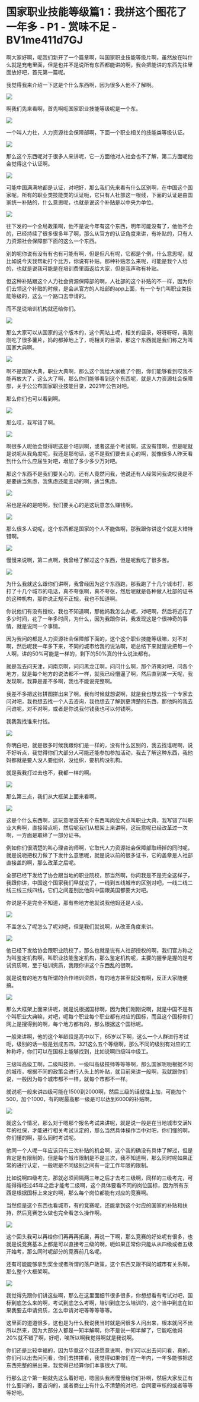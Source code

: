 # 国家职业技能等级篇1：我拼这个图花了一年多 - P1 - 赏味不足 - BV1me411d7GJ

啊大家好啊，呃我们新开了一个篇章啊，叫国家职业技能等级片啊，虽然放在叫什么就是充电里面，但是也并不是说所有东西都能讲的啊，我会把能讲的东西先往里面放好吧，首先第一篇呢。

我觉得我来介绍一下这是个什么东西啊，因为很多人他不了解啊。

![](img/2539bc627939023a55f2c836953dab23_1.png)

啊我们先来看啊，首先啊呃国家职业技能等级呢是一个东。

![](img/2539bc627939023a55f2c836953dab23_3.png)

一个叫人力社，人力资源社会保障部啊，下面一个职业相关的技能类等级认证。

![](img/2539bc627939023a55f2c836953dab23_5.png)

那么这个东西呢对于很多人来讲呢，它一方面他对人社会也不了解，第二方面呢他会觉得这个认证啊。

![](img/2539bc627939023a55f2c836953dab23_7.png)

可能中国满满地都是认证，对吧好，那么我们先来看有什么区别啊，在中国这个国家呢，所有的职业类技能类的认证呃，它只有人社部这一根线，下面的认证是由国家统一补贴的，什么意思呢，也就是说这个补贴是以中央为单位。



![](img/2539bc627939023a55f2c836953dab23_9.png)

往下发的一个全局政策啊，他不是说今年有这个东西，明年可能没有了，他他不会的，已经持续了很多很多年了啊，那么从官方的认证角度来讲，有补贴的，只有人力资源社会保障部下面的这么一个东西。

别的呢你说有没有有也有可能有啊，但是但凡有呢，它都是个例，什么意思呢，就比如说今天我帮助打个比方，你说有补贴，那种补贴怎么来呢，可能是我个人给的，也就是说我可能是在培训费里面返给大家，但是我声称有补贴。

但这种补贴跟这个人力社会资源保障部的啊，人社部的这个补贴的不一样，因为你们去领这个补贴的时候，是会从官方的人社部的app上面，有一个专门叫职业类技能等级的，这么一个路口去申请的。

而不是说培训机构就还给你们。

![](img/2539bc627939023a55f2c836953dab23_11.png)

那么大家可以从国家的这个版本的，这个网站上呢，相关的目录，呀呀呀呀，我刚刚吃了很多薯片，妈的都掉地上了，呃相关的目录，那这个东西就是我们称之为叫国家大典啊。



![](img/2539bc627939023a55f2c836953dab23_13.png)

啊不是国家大典，职业大典啊，那么这个我给大家截了个图，你们能够看到哎我不能再放大了，这么大了啊，那么你们能够看到这个东西呢，就是人力资源社会保障部，关于公公布国家职业技能目录，2021年公告对吧。

那么你们也可以看到啊。

![](img/2539bc627939023a55f2c836953dab23_15.png)

那么哎，我写错了啊。

![](img/2539bc627939023a55f2c836953dab23_17.png)

啊很多人呢他会觉得呢这是个培训啊，或者这是个考试啊，这没有错啊，但是呢就是说呃从我角度呢，我还是那句话，这不是我们要去关心的啊，就像很多人昨天看到什么什么应届生对吧，增加了多少多少万对吧。

那这个东西不是我们要关心的，还有人竟然问我，他说还有人经常问我说哎我是不是要适当焦虑，我焦虑还能主动的啊，适当焦虑。



![](img/2539bc627939023a55f2c836953dab23_19.png)

吊也是吊的是吧啊，我们要关心的是这玩意怎么赚钱啊。

![](img/2539bc627939023a55f2c836953dab23_21.png)

那么很多人说呢，这个东西都是国家的个人不能做啊，那我跟你讲这个就是大错特错啊。

![](img/2539bc627939023a55f2c836953dab23_23.png)

慢慢来说啊，第二点啊，我曾经了解过这个东西，但是呢我吃了很多苦。

![](img/2539bc627939023a55f2c836953dab23_25.png)

为什么我就这么跟你们讲啊，我曾经因为这个东西跑，那我跑了十几个城市打，那打了十几个城市的电话，真不夸张啊，真不夸张，然后呢就是各种做人社部的证书的这种机构，那你说正规不正规，我也不知道啊。

你说他们有没有授权，我也不知道啊，那他妈我怎么办呢，对吧啊，然后将近花了多少时间，花了一年多时间，为什么，因为我跟你讲，我发现这是个很神奇的事情，就是说同一个事情。

因为我问的都是人力资源社会保障部下面的，这个这个职业技能等级嘛，对不对啊，然后呢我一年多下来，不同的城市给我的说法啊，呃总结下来就是说把每一个人啊，讲的50%可能是一样的，剩下的50%真的什么说法都有。

就是我去问天津，问南京啊，问问黑龙江啊，问问什么啊，那个济南对吧，问各个地方，就是每个地方的说法都不一样，就我已经懵逼了啊，然后直到某一天呢，我发现啊，我算是差不多啊，我也不能说完整啊。

我差不多把这张拼图拼出来了啊，我有时候就想说啊，就是我也想去找一个专家去问对吧，我也想去找一个人去咨询，我也想去了解到更清楚的东西，那他妈的我去问谁呢，对不对啊，或者是你说我付钱我也可以付钱啊。

我我我找谁来付钱。

![](img/2539bc627939023a55f2c836953dab23_27.png)

你明白吧，就是很多时候我跟你们是一样的，没有什么区别的，我去找谁呢啊，说不好听点，我觉得你们大部分人可能还能参加参加活动，我去了解这种东西，我他妈都就是要人没人要组织，没组织，要机构没机构。

就是我我打过去也不，我都一样的啊。

![](img/2539bc627939023a55f2c836953dab23_29.png)

那么第三点，我们从大框架上面来看啊。

![](img/2539bc627939023a55f2c836953dab23_31.png)

这是个什么东西啊，这玩意呢首先有个东西叫岗位大点叫职业大典，我写错了叫职业大典啊，直接带点呃，然后呢我们从框架上来讲啊，这玩意呢已经改革过一次啊，一方面是取缔了一部分证书。

例如你们很清楚的叫心理咨询师啊，它取代人力资源社会保障部取缔掉的同时呢，就是说呃把权力做了下发什么意思呢，就是说以前的很多证书，它的盖章是人社部直接盖的啊，那么改革之后呢。

全部已经下发给了协会跟当地的职业院校，那当然啊，你问我是不是完全这样子，我跟你讲，中国这个国家我们早就说了，一线到五线城市的区别对吧，一线二线二线三线三线四线，它们之间差别比他妈中国跟美国都要大对吧。

你说是不是完全不知道，那有些地方他就说我他妈还是人设。

![](img/2539bc627939023a55f2c836953dab23_33.png)

不盖怎么了呢怎么了呢对吧，但是我们就说啊，从改革角度来讲。

![](img/2539bc627939023a55f2c836953dab23_35.png)

他已经下发给协会跟职业院校了，那么也就是说有人社部授权的啊，我们官方称之为叫鉴定机构啊，叫职业技能鉴定机构，那么鉴定机构呢，主要的握拳是握的是考试资质啊，至于培训资质，我跟你讲这个东西乱的很啊。

就是说有的地方有所谓的合作培训资质，有的地方甚至就没有啊，反正大家随便搞。

![](img/2539bc627939023a55f2c836953dab23_37.png)

那么大框架上面来讲呢，就是说根据国标啊，因为我们刚刚说啊，就是中国不是有个叫职业大典嘛，对吧，呃每个职业每个职业都有对应的国标，而且这个国标你们网上是搜得到的啊，每个地方都有的，那么根据这个国标呢。

一般来讲啊，他的这个年龄段是高中以下，65岁以下啊，这么一个人群进行考试呃，级别的话一般是划成五四，321这么五个等级啊，那么不同的级别有对应的工种称呼，你们可以在国标上能够找到，比如说啊四级叫中级工。

三级叫高级工啊，二级叫技师，一级叫高级技师等等等啊，那么国家呢呃根据不同的城市，根据不同的政策会进行人头上的补贴，就目前来讲一般啊，我就跟你们说，一般因为每个城市都不一样，就每个市都不一样。

就说呃一般来讲四级可能在1500到2000啊，然后三级的话就往上加，可能加个500，加个1000，有的呢最高那一级是可以达到6000的补贴啊。



![](img/2539bc627939023a55f2c836953dab23_39.png)

就这么个情况，那么对于嗯那个报名考试来讲呢，就是说一般是在当地城市交满N年的社保，才能进行相关考试认定的，那么当然具体操作当中对吧，你们懂的啊，你们懂的啊，那么同时考试呢。

他同一个人呢一年应该只有三次补贴的机会啊，这个我的确没有具体了解过，但是肯定是有限制的，但是每个城市限制是不是三次，我不知道啊，那么同时呢如果正常的进行认定，一般呢是不同级别之间有一定工作年限的限制。

比如说啊四级考完，那就必须间隔两三年之后才去考三级啊，同样的三级考完，可能得得经过45年之后才能考二级啊，这个具体要看不同的岗位国标，因为所有东西是根据国标上来定的啊，那么每个岗位都能有对应的竞赛啊。

当然但是这个东西也看城市，有的竞赛呢，还能拿到这个对应的国家的补贴和扶持，然后竞赛怎么做也完全看怎么操作啊。



![](img/2539bc627939023a55f2c836953dab23_41.png)

这个回头我可以再给你们再再再拓展，再说一下啊，那么竞赛的好处呢有很多，也就是说竞赛基本上都是可以直接考三级的啊，呃如果正常你只能从从四级或者五级开始考，那么同时呢部分的竞赛前几名呢。

还有可能能够拿到奖金或者所谓的落户政策，这个东西又跟不同的城市有关系啊，那么整个大框架啊。

![](img/2539bc627939023a55f2c836953dab23_43.png)

我觉得先跟你们讲这些啊，那么在这里面细节很多很多，你想想看有考试对吧，国标到底怎么来的啊，考试到底怎么考啊，培训到底怎么培训的，这个当中到底在如果我要去申请资质，怎么申请对吧等等等等等。

这里面的道道很多，这也是为什么我说我当时就是问很多人问出来，根本就问不出所以然来，因为大部分人都是一知半解啊，你不是说一知半解了，它能吃他妈20%就不错了啊，好吧，唉所以啊我觉得啊就是我说啊。

你们还是比较幸福的，因为毕竟这个我还愿意说啊，你们可以出去问问看，真的，你们可以出去问问看，你们去拼拼看，我觉得如果你们在一年内，一年多能够把这东西完整的拼出来，我觉得已经算你们本事很大了啊。

行那么这个第一期就先这么着好吧，嗯回头我再慢慢给你们补啊，然后大家反正有什么要问的，要咨询的，或者商业上有什么不清楚的对吧，合同要审核的或者等等等好吧。

